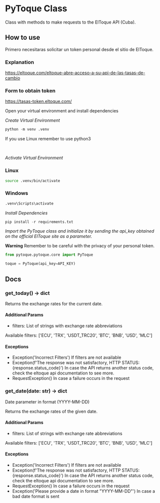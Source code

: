 # PyToque Class

Class with methods to make requests to the ElToque API (Cuba).

## How to use
Primero necesitaras solicitar un token personal desde el sitio de ElToque. 

### Explanation
https://eltoque.com/eltoque-abre-acceso-a-su-api-de-las-tasas-de-cambio

### Form to obtain token
https://tasas-token.eltoque.com/

Open your virtual environment and install dependencies

_Create Virtual Environment_
```python
python -m venv .venv   
```
If you use Linux remember to use python3

<br/>

_Activate Virtual Environment_
### Linux
```bash
source .venv/bin/activate
```

### Windows
```bash
.venv\Scripts\activate
```

_Install Dependencies_
```python
pip install -r requirements.txt
```

_Import the PyToque class and initialize it by sending the api_key obtained on the official ElToque site as a parameter._

**Warning** Remember to be careful with the privacy of your personal token.

```python
from pytoque.pytoque.core import PyToque

toque = PyToque(api_key=API_KEY)
```

## Docs

### get_today() -> dict
Returns the exchange rates for the current date.

#### Additional Params

- filters: List of strings with exchange rate abbreviations

Available filters: ['ECU', 'TRX', 'USDT_TRC20', 'BTC', 'BNB', 'USD', 'MLC']

#### Exceptions
- Exception('Incorrect Filters') If filters are not available
- Exception(f'The response was not satisfactory, HTTP STATUS: {response.status_code}') In case the API returns another
status code, check the eltoque api documentation to see more.
- RequestException() In case a failure occurs in the request


### get_date(date: str) -> dict
Date parameter in format (YYYY-MM-DD)

Returns the exchange rates of the given date.

#### Additional Params

- filters: List of strings with exchange rate abbreviations

Available filters: ['ECU', 'TRX', 'USDT_TRC20', 'BTC', 'BNB', 'USD', 'MLC']

#### Exceptions
- Exception('Incorrect Filters') If filters are not available
- Exception(f'The response was not satisfactory, HTTP STATUS: {response.status_code}') In case the API returns another
status code, check the eltoque api documentation to see more.
- RequestException() In case a failure occurs in the request
- Exception('Please provide a date in format "YYYY-MM-DD"') In case a bad date format is sent



